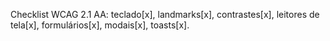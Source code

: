 Checklist WCAG 2.1 AA: teclado[x], landmarks[x], contrastes[x], leitores de tela[x], formulários[x], modais[x], toasts[x].
